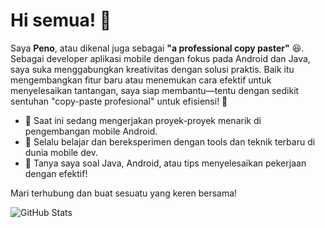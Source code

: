 
# Hi semua! 👋
Saya **Peno**, atau dikenal juga sebagai **"a professional copy paster"** 😆. Sebagai developer aplikasi mobile dengan fokus pada Android dan Java, saya suka menggabungkan kreativitas dengan solusi praktis. Baik itu mengembangkan fitur baru atau menemukan cara efektif untuk menyelesaikan tantangan, saya siap membantu—tentu dengan sedikit sentuhan "copy-paste profesional" untuk efisiensi! 🚀

- 🔭 Saat ini sedang mengerjakan proyek-proyek menarik di pengembangan mobile Android.
- 🌱 Selalu belajar dan bereksperimen dengan tools dan teknik terbaru di dunia mobile dev.
- 💬 Tanya saya soal Java, Android, atau tips menyelesaikan pekerjaan dengan efektif!

Mari terhubung dan buat sesuatu yang keren bersama!

<!--
### 🔥 Proyek Terbaru
- [Nama Proyek 1](https://github.com/USERNAME/NamaProyek1) - Deskripsi singkat proyek ini
- [Nama Proyek 2](https://github.com/USERNAME/NamaProyek2) - Deskripsi singkat proyek ini
-->


![GitHub Stats](https://github-readme-stats.vercel.app/api?username=penoFahmi&show_icons=true&theme=tokyonight)
<!--
![Java](https://img.shields.io/badge/Java-%23ED8B00.svg?style=for-the-badge&logo=java&logoColor=white)
![Android](https://img.shields.io/badge/Android-%3DDC84.svg?style=for-the-badge&logo=android&logoColor=white)
-->
